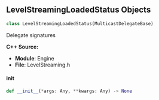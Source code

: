 ## LevelStreamingLoadedStatus Objects

```python
class LevelStreamingLoadedStatus(MulticastDelegateBase)
```

Delegate signatures

**C++ Source:**

- **Module**: Engine
- **File**: LevelStreaming.h

<a id="unreal.LevelStreamingLoadedStatus.__init__"></a>

#### __init__

```python
def __init__(*args: Any, **kwargs: Any) -> None
```

<a id="unreal.LevelStreamingVisibilityStatus"></a>